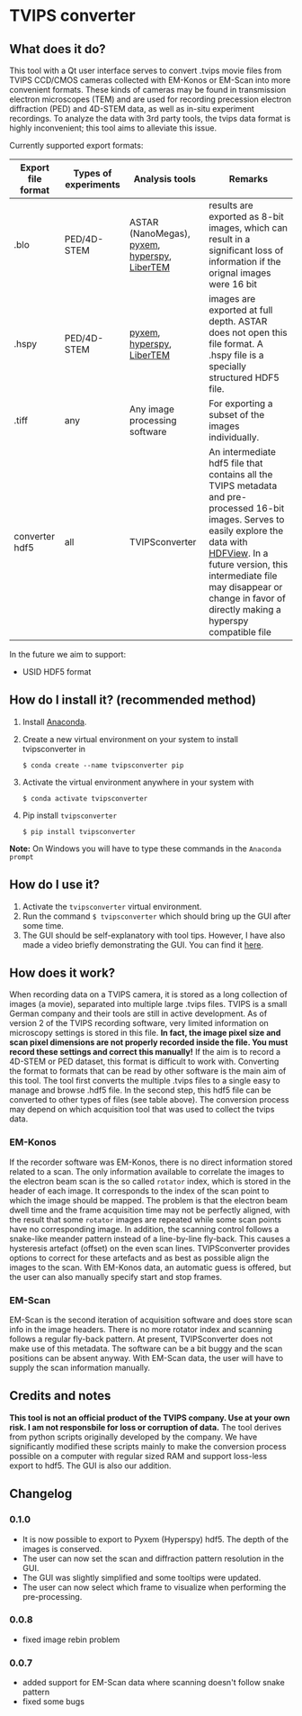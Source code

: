 # TVIPS converter

## What does it do?

This tool with a Qt user interface serves to convert .tvips movie files from TVIPS CCD/CMOS cameras collected with EM-Konos or EM-Scan into more convenient formats. These kinds of cameras may be found in transmission electron microscopes (TEM) and are used for recording precession electron diffraction (PED) and 4D-STEM data, as well as in-situ experiment recordings. To analyze the data with 3rd party tools, the tvips data format is highly inconvenient; this tool aims to alleviate this issue.

Currently supported export formats:

| Export file format | Types of experiments | Analysis tools | Remarks                     |
| ------------------ | -------------------- | -------------- | --------------------------- |
| .blo               | PED/4D-STEM          | ASTAR (NanoMegas), [pyxem](http://www.pyxem.org/), [hyperspy](http://hyperspy.org/), [LiberTEM](https://libertem.github.io/LiberTEM/) | results are exported as 8-bit images, which can result in a significant loss of information if the orignal images were 16 bit|
| .hspy              | PED/4D-STEM          | [pyxem](http://www.pyxem.org/), [hyperspy](http://hyperspy.org/), [LiberTEM](https://libertem.github.io/LiberTEM/) | images are exported at full depth. ASTAR does not open this file format. A .hspy file is a specially structured HDF5 file. |
| .tiff              | any                  | Any image processing software | For exporting a subset of the images individually. |
| converter hdf5     | all                  | TVIPSconverter | An intermediate hdf5 file that contains all the TVIPS metadata and pre-processed 16-bit images. Serves to easily explore the data with [HDFView](https://www.hdfgroup.org/downloads/hdfview/). In a future version, this intermediate file may disappear or change in favor of directly making a hyperspy compatible file |

In the future we aim to support:

* USID HDF5 format

## How do I install it? (recommended method)

1. Install [Anaconda](https://www.anaconda.com/distribution/).
2. Create a new virtual environment on your system to install tvipsconverter in

	```
	$ conda create --name tvipsconverter pip
	```

3. Activate the virtual environment anywhere in your system with

	```
	$ conda activate tvipsconverter
	```

4. Pip install `tvipsconverter`

	```
	$ pip install tvipsconverter
	```

**Note:** On Windows you will have to type these commands in the `Anaconda prompt`

## How do I use it?

1. Activate the `tvipsconverter` virtual environment.
2. Run the command `$ tvipsconverter` which should bring up the GUI after some time.
3. The GUI should be self-explanatory with tool tips. However, I have also made a video briefly demonstrating the GUI. You can find it [here](https://youtu.be/ZvbQn8fq4_M).

## How does it work?

When recording data on a TVIPS camera, it is stored as a long collection of images (a movie),
separated into multiple large .tvips files. TVIPS is a small German company and their tools
are still in active development. As of version 2 of the TVIPS recording software,
very limited information on microscopy settings is stored in this file. **In fact,
the image pixel size and scan pixel dimensions are not properly recorded inside the file.
You must record these settings and correct this manually!** If the aim is to
record a 4D-STEM or PED dataset, this format is difficult to work with. Converting
the format to formats that can be read by other software is the main aim of this tool.
The tool first converts the multiple .tvips files to a single easy to manage and browse .hdf5 file.
In the second step, this hdf5 file can be converted to other types of files (see table above).
The conversion process may depend on which acquisition tool that was used to collect the
tvips data.

### EM-Konos
If the recorder software was EM-Konos, there is no direct information stored related to a scan. 
The only information available to correlate the images to the electron beam scan is
the so called `rotator` index, which is stored in the header of each image.
It corresponds to the index of the scan point to which the image should be mapped.
The problem is that the electron beam dwell time and the frame acquisition time
may not be perfectly aligned, with the result that some `rotator` images are repeated
while some scan points have no corresponding image. In addition, the scanning control
follows a snake-like meander pattern instead of a line-by-line fly-back.
This causes a hysteresis artefact (offset) on the even scan lines.
TVIPSconverter provides options to correct for these artefacts and as best as possible
align the images to the scan. With EM-Konos data, an automatic guess is offered, but
the user can also manually specify start and stop frames.

### EM-Scan
EM-Scan is the second iteration of acquisition software and does store scan info in the
image headers. There is no more rotator index and scanning follows a regular fly-back pattern.
At present, TVIPSconverter does not make use of this metadata. The software can be a bit
buggy and the scan positions can be absent anyway. With EM-Scan data, the user will have to
supply the scan information manually.

## Credits and notes

**This tool is not an official product of the TVIPS company. Use at your own risk. 
I am not responsbile for loss or corruption of data.** The tool derives from python scripts
originally developed by the company. We have significantly modified these
scripts mainly to make the conversion process possible on a computer with regular sized RAM and
support loss-less export to hdf5. The GUI is also our addition.

## Changelog

### 0.1.0

* It is now possible to export to Pyxem (Hyperspy) hdf5. The depth of the images is conserved.
* The user can now set the scan and diffraction pattern resolution in the GUI.
* The GUI was slightly simplified and some tooltips were updated.
* The user can now select which frame to visualize when performing the pre-processing.

### 0.0.8

* fixed image rebin problem

### 0.0.7

* added support for EM-Scan data where scanning doesn't follow snake pattern
* fixed some bugs
